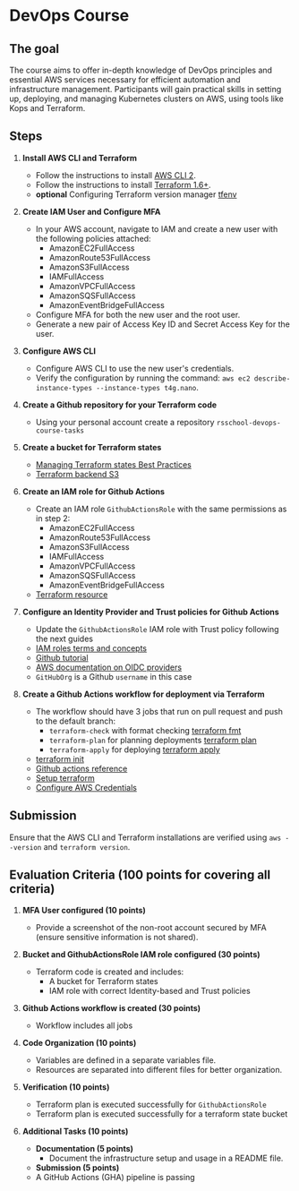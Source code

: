 # DevOps Course

## The goal

The course aims to offer in-depth knowledge of DevOps principles and essential AWS services necessary for efficient automation and infrastructure management. Participants will gain practical skills in setting up, deploying, and managing Kubernetes clusters on AWS, using tools like Kops and Terraform.

## Steps

1. **Install AWS CLI and Terraform**

   - Follow the instructions to install [AWS CLI 2](https://docs.aws.amazon.com/cli/latest/userguide/getting-started-install.html).
   - Follow the instructions to install [Terraform 1.6+](https://developer.hashicorp.com/terraform/install?product_intent=terraform).
   - **optional** Configuring Terraform version manager [tfenv](https://github.com/tfutils/tfenv)

2. **Create IAM User and Configure MFA**

   - In your AWS account, navigate to IAM and create a new user with the following policies attached:
     - AmazonEC2FullAccess
     - AmazonRoute53FullAccess
     - AmazonS3FullAccess
     - IAMFullAccess
     - AmazonVPCFullAccess
     - AmazonSQSFullAccess
     - AmazonEventBridgeFullAccess
   - Configure MFA for both the new user and the root user.
   - Generate a new pair of Access Key ID and Secret Access Key for the user.

3. **Configure AWS CLI**

   - Configure AWS CLI to use the new user's credentials.
   - Verify the configuration by running the command: `aws ec2 describe-instance-types --instance-types t4g.nano`.

4. **Create a Github repository for your Terraform code**

   - Using your personal account create a repository `rsschool-devops-course-tasks`

5. **Create a bucket for Terraform states**

   - [Managing Terraform states Best Practices](https://spacelift.io/blog/terraform-s3-backend)
   - [Terraform backend S3](https://developer.hashicorp.com/terraform/language/backend/s3)

6. **Create an IAM role for Github Actions**

   - Create an IAM role `GithubActionsRole` with the same permissions as in step 2:
     - AmazonEC2FullAccess
     - AmazonRoute53FullAccess
     - AmazonS3FullAccess
     - IAMFullAccess
     - AmazonVPCFullAccess
     - AmazonSQSFullAccess
     - AmazonEventBridgeFullAccess
   - [Terraform resource](https://registry.terraform.io/providers/hashicorp/aws/latest/docs/resources/iam_role)

7. **Configure an Identity Provider and Trust policies for Github Actions**

   - Update the `GithubActionsRole` IAM role with Trust policy following the next guides
   - [IAM roles terms and concepts](https://docs.aws.amazon.com/IAM/latest/UserGuide/id_roles.html#id_roles_terms-and-concepts)
   - [Github tutorial](https://docs.github.com/en/actions/security-for-github-actions/security-hardening-your-deployments/configuring-openid-connect-in-amazon-web-services)
   - [AWS documentation on OIDC providers](https://docs.aws.amazon.com/IAM/latest/UserGuide/id_roles_create_for-idp_oidc.html#idp_oidc_Create_GitHub)
   - `GitHubOrg` is a Github `username` in this case

8. **Create a Github Actions workflow for deployment via Terraform**
   - The workflow should have 3 jobs that run on pull request and push to the default branch:
     - `terraform-check` with format checking [terraform fmt](https://developer.hashicorp.com/terraform/cli/commands/fmt)
     - `terraform-plan` for planning deployments [terraform plan](https://developer.hashicorp.com/terraform/cli/commands/plan)
     - `terraform-apply` for deploying [terraform apply](https://developer.hashicorp.com/terraform/cli/commands/apply)
   - [terraform init](https://developer.hashicorp.com/terraform/cli/commands/init)
   - [Github actions reference](https://docs.github.com/en/actions/writing-workflows/workflow-syntax-for-github-actions)
   - [Setup terraform](https://github.com/hashicorp/setup-terraform)
   - [Configure AWS Credentials](https://github.com/aws-actions/configure-aws-credentials)

## Submission

Ensure that the AWS CLI and Terraform installations are verified using `aws --version` and `terraform version`.

## Evaluation Criteria (100 points for covering all criteria)

1. **MFA User configured (10 points)**

   - Provide a screenshot of the non-root account secured by MFA (ensure sensitive information is not shared).

2. **Bucket and GithubActionsRole IAM role configured (30 points)**

   - Terraform code is created and includes:
     - A bucket for Terraform states
     - IAM role with correct Identity-based and Trust policies

3. **Github Actions workflow is created (30 points)**

   - Workflow includes all jobs

4. **Code Organization (10 points)**

   - Variables are defined in a separate variables file.
   - Resources are separated into different files for better organization.

5. **Verification (10 points)**

   - Terraform plan is executed successfully for `GithubActionsRole`
   - Terraform plan is executed successfully for a terraform state bucket

6. **Additional Tasks (10 points)**
   - **Documentation (5 points)**
     - Document the infrastructure setup and usage in a README file.
   - **Submission (5 points)**
   - A GitHub Actions (GHA) pipeline is passing